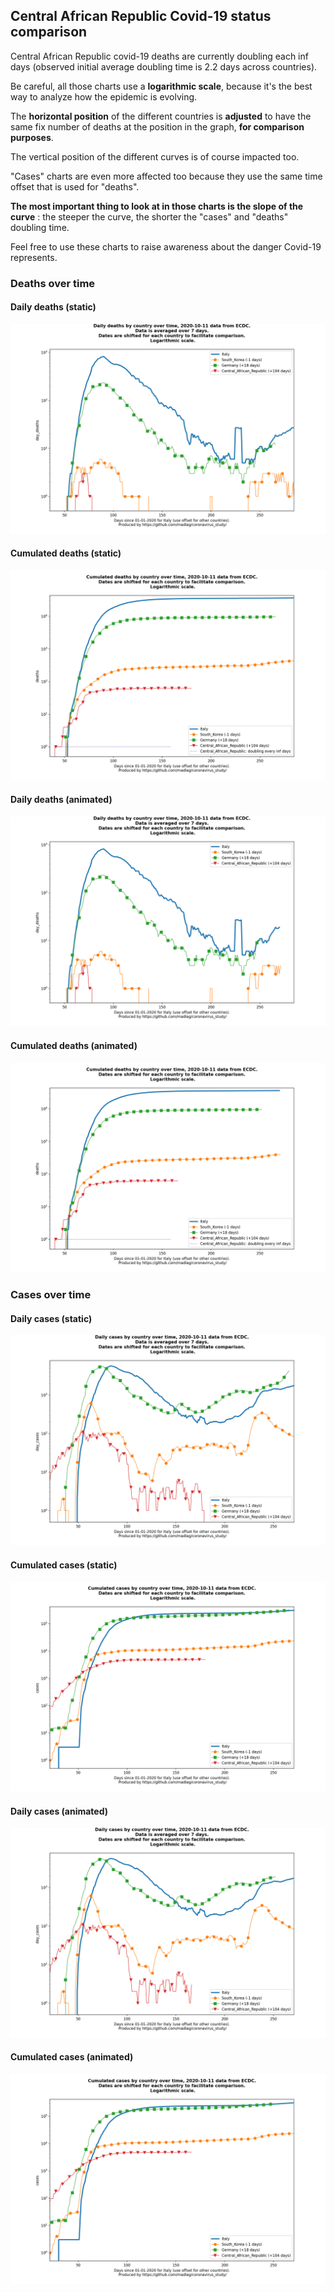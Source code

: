 ## Central African Republic Covid-19 status comparison 

Central African Republic covid-19 deaths are currently doubling each inf days (observed initial average doubling time is 2.2 days across countries).



Be careful, all those charts use a **logarithmic scale**, because it's the best way to analyze how the epidemic is evolving.
 
The **horizontal position** of the different countries is **adjusted** to have the same fix number of deaths at the position in the graph, **for comparison purposes**.

The vertical position of the different curves is of course impacted too.

"Cases" charts are even more affected too because they use the same time offset that is used for "deaths".

**The most important thing to look at in those charts is the slope of the curve** : the steeper the curve, the shorter the "cases" and "deaths" doubling time.

Feel free to use these charts to raise awareness about the danger Covid-19 represents. 


 
### Deaths over time
 
#### Daily deaths (static)
![Central African Republic covid-19 daily deaths static chart](https://raw.githubusercontent.com/madlag/coronavirus_study/master/notebooks/graphs/2020-10-11/countries/Central_African_Republic/2020-10-11_Central_African_Republic_day_deaths.png "Central African Republic covid-19 day_deaths static chart")   
 
#### Cumulated deaths (static)
![Central African Republic covid-19 cumulated deaths static chart](https://raw.githubusercontent.com/madlag/coronavirus_study/master/notebooks/graphs/2020-10-11/countries/Central_African_Republic/2020-10-11_Central_African_Republic_deaths.png "Central African Republic covid-19 deaths static chart")   
 
#### Daily deaths (animated)
![Central African Republic covid-19 daily deaths animated chart](https://raw.githubusercontent.com/madlag/coronavirus_study/master/notebooks/graphs/2020-10-11/countries/Central_African_Republic/2020-10-11_Central_African_Republic_day_deaths.gif "Central African Republic covid-19 day_deaths animated chart")   
 
#### Cumulated deaths (animated)
![Central African Republic covid-19 cumulated deaths animated chart](https://raw.githubusercontent.com/madlag/coronavirus_study/master/notebooks/graphs/2020-10-11/countries/Central_African_Republic/2020-10-11_Central_African_Republic_deaths.gif "Central African Republic covid-19 deaths animated chart")   

 
### Cases over time
 
#### Daily cases (static)
![Central African Republic covid-19 daily cases static chart](https://raw.githubusercontent.com/madlag/coronavirus_study/master/notebooks/graphs/2020-10-11/countries/Central_African_Republic/2020-10-11_Central_African_Republic_day_cases.png "Central African Republic covid-19 day_cases static chart")   
 
#### Cumulated cases (static)
![Central African Republic covid-19 cumulated cases static chart](https://raw.githubusercontent.com/madlag/coronavirus_study/master/notebooks/graphs/2020-10-11/countries/Central_African_Republic/2020-10-11_Central_African_Republic_cases.png "Central African Republic covid-19 cases static chart")   
 
#### Daily cases (animated)
![Central African Republic covid-19 daily cases animated chart](https://raw.githubusercontent.com/madlag/coronavirus_study/master/notebooks/graphs/2020-10-11/countries/Central_African_Republic/2020-10-11_Central_African_Republic_day_cases.gif "Central African Republic covid-19 day_cases animated chart")   
 
#### Cumulated cases (animated)
![Central African Republic covid-19 cumulated cases animated chart](https://raw.githubusercontent.com/madlag/coronavirus_study/master/notebooks/graphs/2020-10-11/countries/Central_African_Republic/2020-10-11_Central_African_Republic_cases.gif "Central African Republic covid-19 cases animated chart")   

